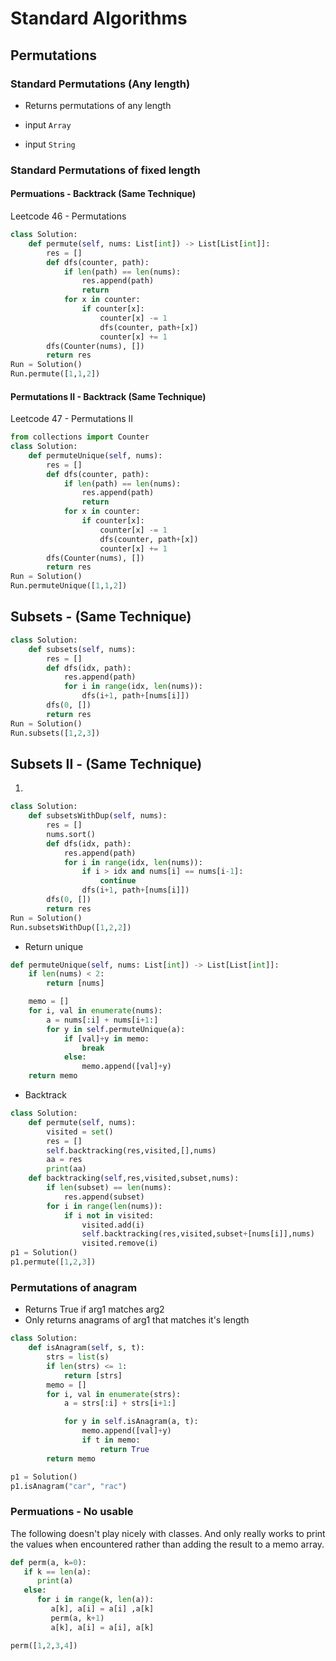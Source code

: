 # Standard Algorithms
## Permutations

### Standard Permutations (Any length)
- Returns permutations of any length
- input `Array`



- input `String`



### Standard Permutations of fixed length
#### Permuations - Backtrack (Same Technique)
Leetcode 46 - Permutations
```python
class Solution:
    def permute(self, nums: List[int]) -> List[List[int]]:
        res = []
        def dfs(counter, path):
            if len(path) == len(nums):
                res.append(path)
                return
            for x in counter:
                if counter[x]:
                    counter[x] -= 1
                    dfs(counter, path+[x])
                    counter[x] += 1
        dfs(Counter(nums), [])
        return res 
Run = Solution()
Run.permute([1,1,2])
```
#### Permutations II - Backtrack (Same Technique)
Leetcode 47 - Permutations II
```python
from collections import Counter
class Solution:
    def permuteUnique(self, nums):
        res = []
        def dfs(counter, path):
            if len(path) == len(nums):
                res.append(path)
                return
            for x in counter:
                if counter[x]:
                    counter[x] -= 1
                    dfs(counter, path+[x])
                    counter[x] += 1
        dfs(Counter(nums), [])
        return res 
Run = Solution()
Run.permuteUnique([1,1,2])
```
## Subsets - (Same Technique)
```python
class Solution:
    def subsets(self, nums):
        res = []
        def dfs(idx, path):
            res.append(path)
            for i in range(idx, len(nums)):
                dfs(i+1, path+[nums[i]])
        dfs(0, [])
        return res
Run = Solution()
Run.subsets([1,2,3])
```
## Subsets II - (Same Technique)
1. 
```python
class Solution:
    def subsetsWithDup(self, nums):
        res = []
        nums.sort()
        def dfs(idx, path):
            res.append(path)
            for i in range(idx, len(nums)):
                if i > idx and nums[i] == nums[i-1]:
                    continue
                dfs(i+1, path+[nums[i]])
        dfs(0, [])
        return res
Run = Solution()
Run.subsetsWithDup([1,2,2])
```





- Return unique
```python
def permuteUnique(self, nums: List[int]) -> List[List[int]]:
    if len(nums) < 2:
        return [nums]

    memo = []
    for i, val in enumerate(nums):
        a = nums[:i] + nums[i+1:]
        for y in self.permuteUnique(a):
            if [val]+y in memo:
                break
            else:
                memo.append([val]+y) 
    return memo
```

- Backtrack
```python
class Solution:
    def permute(self, nums):
        visited = set()
        res = []
        self.backtracking(res,visited,[],nums)
        aa = res
        print(aa)
    def backtracking(self,res,visited,subset,nums):
        if len(subset) == len(nums):
            res.append(subset)
        for i in range(len(nums)):
            if i not in visited:
                visited.add(i)
                self.backtracking(res,visited,subset+[nums[i]],nums)
                visited.remove(i)
p1 = Solution()
p1.permute([1,2,3])
```

### Permutations of anagram
- Returns True if arg1 matches arg2
- Only returns anagrams of arg1 that matches it's length

```python
class Solution:
	def isAnagram(self, s, t):
		strs = list(s)
		if len(strs) <= 1:
			return [strs]
		memo = []
		for i, val in enumerate(strs):
			a = strs[:i] + strs[i+1:]

			for y in self.isAnagram(a, t):
				memo.append([val]+y)
				if t in memo:
					return True
		return memo

p1 = Solution()
p1.isAnagram("car", "rac")
```

### Permuations - No usable
The following doesn't play nicely with classes.
And only really works to print the values when encountered rather than
adding the result to a memo array.

```python
def perm(a, k=0):
   if k == len(a):
      print(a)
   else:
      for i in range(k, len(a)):
         a[k], a[i] = a[i] ,a[k]
         perm(a, k+1)
         a[k], a[i] = a[i], a[k]

perm([1,2,3,4])
```